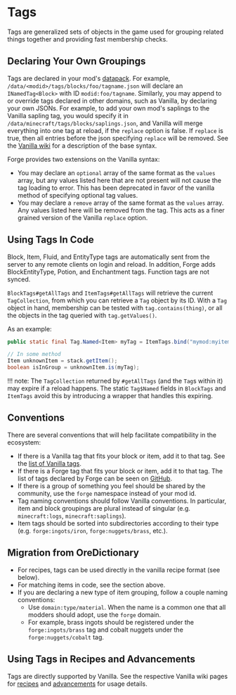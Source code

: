 Tags
====

Tags are generalized sets of objects in the game used for grouping related things together and providing fast membership checks.

Declaring Your Own Groupings
----------------------------
Tags are declared in your mod's [datapack][datapack]. For example, `/data/<modid>/tags/blocks/foo/tagname.json` will declare an `INamedTag<Block>` with ID `modid:foo/tagname`.
Similarly, you may append to or override tags declared in other domains, such as Vanilla, by declaring your own JSONs.
For example, to add your own mod's saplings to the Vanilla sapling tag, you would specify it in `/data/minecraft/tags/blocks/saplings.json`, and Vanilla will merge everything into one tag at reload, if the `replace` option is false.
If `replace` is true, then all entries before the json specifying `replace` will be removed.
See the [Vanilla wiki][tags] for a description of the base syntax.

Forge provides two extensions on the Vanilla syntax:

* You may declare an `optional` array of the same format as the `values` array, but any values listed here that are not present will not cause the tag loading to error.
This has been deprecated in favor of the vanilla method of specifying optional tag values.
* You may declare a `remove` array of the same format as the `values` array. Any values listed here will be removed from the tag. This acts as a finer grained version of the Vanilla `replace` option.


Using Tags In Code
------------------
Block, Item, Fluid, and EntityType tags are automatically sent from the server to any remote clients on login and reload. In addition, Forge adds BlockEntityType, Potion, and Enchantment tags. Function tags are not synced.

`BlockTags#getAllTags` and `ItemTags#getAllTags` will retrieve the current `TagCollection`, from which you can retrieve a `Tag` object by its ID.
With a `Tag` object in hand, membership can be tested with `tag.contains(thing)`, or all the objects in the tag queried with `tag.getValues()`.

As an example:
```java
public static final Tag.Named<Item> myTag = ItemTags.bind("mymod:myitemgroup");

// In some method
Item unknownItem = stack.getItem();
boolean isInGroup = unknownItem.is(myTag);
```

!!! note:
    The `TagCollection` returned by `#getAllTags` (and the `Tag`s within it) may expire if a reload happens.
    The static `Tag$Named` fields in `BlockTags` and `ItemTags` avoid this by introducing a wrapper that handles this expiring.


Conventions
-----------

There are several conventions that will help facilitate compatibility in the ecosystem:

* If there is a Vanilla tag that fits your block or item, add it to that tag. See the [list of Vanilla tags][taglist].
* If there is a Forge tag that fits your block or item, add it to that tag. The list of tags declared by Forge can be seen on [GitHub][forgetags].
* If there is a group of something you feel should be shared by the community, use the `forge` namespace instead of your mod id.
* Tag naming conventions should follow Vanilla conventions. In particular, item and block groupings are plural instead of singular (e.g. `minecraft:logs`, `minecraft:saplings`).
* Item tags should be sorted into subdirectories according to their type (e.g. `forge:ingots/iron`, `forge:nuggets/brass`, etc.).


Migration from OreDictionary
----------------------------

* For recipes, tags can be used directly in the vanilla recipe format (see below).
* For matching items in code, see the section above.
* If you are declaring a new type of item grouping, follow a couple naming conventions:
  * Use `domain:type/material`. When the name is a common one that all modders should adopt, use the `forge` domain.
  * For example, brass ingots should be registered under the `forge:ingots/brass` tag and cobalt nuggets under the `forge:nuggets/cobalt` tag.


Using Tags in Recipes and Advancements
--------------------------------------

Tags are directly supported by Vanilla. See the respective Vanilla wiki pages for [recipes][] and [advancements][] for usage details.

[datapack]: ../concepts/data.md
[tags]: https://minecraft.gamepedia.com/Tag#JSON_format
[taglist]: https://minecraft.gamepedia.com/Tag#List_of_tags
[forgetags]: https://github.com/MinecraftForge/MinecraftForge/tree/1.17.x/src/generated/resources/data/forge/tags
[recipes]: https://minecraft.gamepedia.com/Recipe#JSON_format
[advancements]: https://minecraft.gamepedia.com/Advancements
